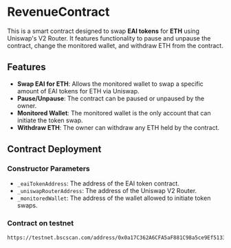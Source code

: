 # RevenueContract

This is a smart contract designed to swap **EAI tokens** for **ETH** using Uniswap's V2 Router. It features functionality to pause and unpause the contract, change the monitored wallet, and withdraw ETH from the contract.

## Features
- **Swap EAI for ETH**: Allows the monitored wallet to swap a specific amount of EAI tokens for ETH via Uniswap.
- **Pause/Unpause**: The contract can be paused or unpaused by the owner.
- **Monitored Wallet**: The monitored wallet is the only account that can initiate the token swap.
- **Withdraw ETH**: The owner can withdraw any ETH held by the contract.

## Contract Deployment

### Constructor Parameters
- `_eaiTokenAddress`: The address of the EAI token contract.
- `_uniswapRouterAddress`: The address of the Uniswap V2 Router.
- `_monitoredWallet`: The address of the wallet allowed to initiate token swaps.

### Contract on testnet
```solidity
https://testnet.bscscan.com/address/0x0a17C362A6CFA5aF881C98a5ce9Ef5133B71E928


